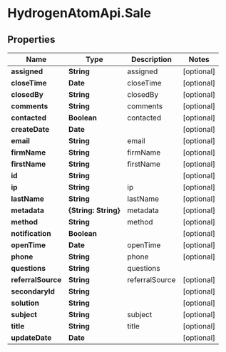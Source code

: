 # HydrogenAtomApi.Sale

## Properties
Name | Type | Description | Notes
------------ | ------------- | ------------- | -------------
**assigned** | **String** | assigned | [optional] 
**closeTime** | **Date** | closeTime | [optional] 
**closedBy** | **String** | closedBy | [optional] 
**comments** | **String** | comments | [optional] 
**contacted** | **Boolean** | contacted | [optional] 
**createDate** | **Date** |  | [optional] 
**email** | **String** | email | [optional] 
**firmName** | **String** | firmName | [optional] 
**firstName** | **String** | firstName | [optional] 
**id** | **String** |  | [optional] 
**ip** | **String** | ip | [optional] 
**lastName** | **String** | lastName | [optional] 
**metadata** | **{String: String}** | metadata | [optional] 
**method** | **String** | method | [optional] 
**notification** | **Boolean** |  | [optional] 
**openTime** | **Date** | openTime | [optional] 
**phone** | **String** | phone | [optional] 
**questions** | **String** | questions | 
**referralSource** | **String** | referralSource | [optional] 
**secondaryId** | **String** |  | [optional] 
**solution** | **String** |  | [optional] 
**subject** | **String** | subject | [optional] 
**title** | **String** | title | [optional] 
**updateDate** | **Date** |  | [optional] 


